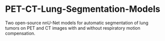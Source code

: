 # PET-CT-Lung-Segmentation-Models
Two open-source nnU-Net models for automatic segmentation of lung tumors on PET and CT images with and without respiratory motion compensation.
